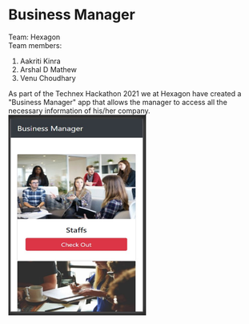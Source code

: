 # Business Manager
Team: Hexagon
<br>Team members:
<ol>
<li>Aakriti Kinra</li>
<li>Arshal D Mathew</li>
<li>Venu Choudhary</li>
</ol>
As part of the Technex Hackathon 2021 we at Hexagon have created a "Business Manager" app that allows the manager to access all the necessary information of his/her company. 
<br><img src="https://github.com/arshalD/SVPCET-Technex-Hackathon-2021-Hexagon/blob/main/Screenshot_2021-01-22_202933.jpg" height="400" width="275" ><br>
